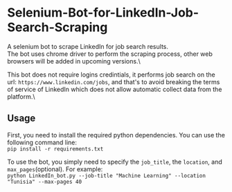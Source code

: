 # Selenium-Bot-for-LinkedIn-Job-Search-Scraping

A selenium bot to scrape LinkedIn for job search results.\
The bot uses chrome driver to perform the scraping process, other web browsers will be added in upcoming versions.\

This bot does not require logins credintials, it performs job search on the url: `https://www.linkedin.com/jobs`, and that's to avoid breaking the terms of service of LinkedIn which does not allow automatic collect data from the platform.\

## Usage
First, you need to install the required python dependencies. You can use the following command line:\
`pip install -r requirements.txt`

To use the bot, you simply need to specify the `job_title`, the `location`, and `max_pages`(optional). For example:\
`python LinkedIn_bot.py --job-title "Machine Learning" --location "Tunisia" --max-pages 40`
